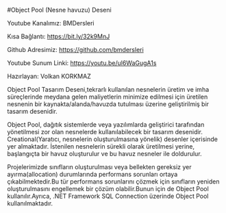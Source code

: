 #Object Pool (Nesne havuzu) Deseni

Youtube Kanalımız: BMDersleri

Kısa Bağlantı: https://bit.ly/32k9MnJ

Github Adresimiz: https://github.com/bmdersleri

Youtube Sunum Linki: https://youtu.be/ul6WaGugA1s

Hazırlayan: Volkan KORKMAZ

Object Pool Tasarım Deseni,tekrarlı kullanılan nesnelerin üretim ve imha süreçlerinde meydana gelen maliyetlerin minimize edilmesi için üretilen nesnenin bir kaynakta/alanda/havuzda tutulması üzerine geliştirilmiş bir tasarım desenidir.

Object Pool, dağıtık sistemlerde veya yazılımlarda geliştirici tarafından yönetilmesi zor olan nesnelerde kullanılabilecek bir tasarım desenidir. Creational(Yaratıcı, nesnelerin oluşturulmasına yönelik) desenler içerisinde yer almaktadır. İstenilen nesnelerin sürekli olarak üretilmesi yerine, başlangıçta bir havuz oluşturulur ve bu havuz nesneler ile doldurulur. 

Projelerimizde sınıfların oluşturulması veya bellekten gereksiz yer ayırma(allocation) durumlarında performans sorunları ortaya çıkabilmektedir.Bu tür performans sorunlarını çözmek için sınıfların yeniden oluşturulmasını engellemek bir çözüm olabilir.Bunun için de Object Pool kullanılır.Ayrıca, .NET Framework SQL Connection üzerinde Object Pool kullanılmaktadır.